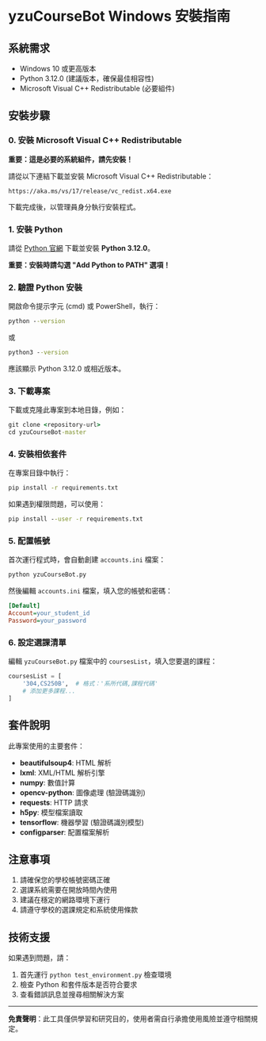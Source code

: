 # yzuCourseBot Windows 安裝指南

## 系統需求

- Windows 10 或更高版本
- Python 3.12.0 (建議版本，確保最佳相容性)
- Microsoft Visual C++ Redistributable (必要組件)

## 安裝步驟

### 0. 安裝 Microsoft Visual C++ Redistributable

**重要：這是必要的系統組件，請先安裝！**

請從以下連結下載並安裝 Microsoft Visual C++ Redistributable：

```
https://aka.ms/vs/17/release/vc_redist.x64.exe
```

下載完成後，以管理員身分執行安裝程式。

### 1. 安裝 Python

請從 [Python 官網](https://www.python.org/downloads/release/python-3120/) 下載並安裝 **Python 3.12.0**。

**重要：安裝時請勾選 "Add Python to PATH" 選項！**

### 2. 驗證 Python 安裝

開啟命令提示字元 (cmd) 或 PowerShell，執行：

```cmd
python --version
```

或

```cmd
python3 --version
```

應該顯示 Python 3.12.0 或相近版本。

### 3. 下載專案

下載或克隆此專案到本地目錄，例如：

```cmd
git clone <repository-url>
cd yzuCourseBot-master
```

### 4. 安裝相依套件

在專案目錄中執行：

```cmd
pip install -r requirements.txt
```

如果遇到權限問題，可以使用：

```cmd
pip install --user -r requirements.txt
```

### 5. 配置帳號

首次運行程式時，會自動創建 `accounts.ini` 檔案：

```cmd
python yzuCourseBot.py
```

然後編輯 `accounts.ini` 檔案，填入您的帳號和密碼：

```ini
[Default]
Account=your_student_id
Password=your_password
```

### 6. 設定選課清單

編輯 `yzuCourseBot.py` 檔案中的 `coursesList`，填入您要選的課程：

```python
coursesList = [
    '304,CS250B',  # 格式：'系所代碼,課程代碼'
    # 添加更多課程...
]
```

## 套件說明

此專案使用的主要套件：

- **beautifulsoup4**: HTML 解析
- **lxml**: XML/HTML 解析引擎
- **numpy**: 數值計算
- **opencv-python**: 圖像處理 (驗證碼識別)
- **requests**: HTTP 請求
- **h5py**: 模型檔案讀取
- **tensorflow**: 機器學習 (驗證碼識別模型)
- **configparser**: 配置檔案解析

## 注意事項

1. 請確保您的學校帳號密碼正確
2. 選課系統需要在開放時間內使用
3. 建議在穩定的網路環境下運行
4. 請遵守學校的選課規定和系統使用條款

## 技術支援

如果遇到問題，請：

1. 首先運行 `python test_environment.py` 檢查環境
2. 檢查 Python 和套件版本是否符合要求
3. 查看錯誤訊息並搜尋相關解決方案

---

**免責聲明**：此工具僅供學習和研究目的，使用者需自行承擔使用風險並遵守相關規定。